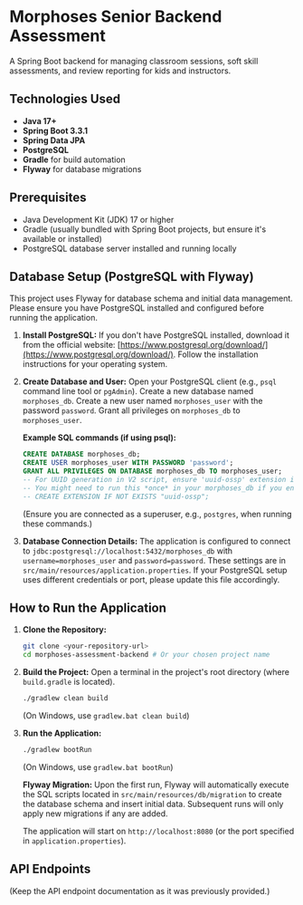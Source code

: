 # Morphoses Senior Backend Assessment

A Spring Boot backend for managing classroom sessions, soft skill assessments, and review reporting for kids and instructors.

## Technologies Used

* **Java 17+**
* **Spring Boot 3.3.1**
* **Spring Data JPA**
* **PostgreSQL**
* **Gradle** for build automation
* **Flyway** for database migrations

## Prerequisites

* Java Development Kit (JDK) 17 or higher
* Gradle (usually bundled with Spring Boot projects, but ensure it's available or installed)
* PostgreSQL database server installed and running locally

## Database Setup (PostgreSQL with Flyway)

This project uses Flyway for database schema and initial data management. Please ensure you have PostgreSQL installed and configured before running the application.

1.  **Install PostgreSQL:**
    If you don't have PostgreSQL installed, download it from the official website: [https://www.postgresql.org/download/](https://www.postgresql.org/download/). Follow the installation instructions for your operating system.

2.  **Create Database and User:**
    Open your PostgreSQL client (e.g., `psql` command line tool or `pgAdmin`).
    Create a new database named `morphoses_db`.
    Create a new user named `morphoses_user` with the password `password`.
    Grant all privileges on `morphoses_db` to `morphoses_user`.

    **Example SQL commands (if using psql):**
    ```sql
    CREATE DATABASE morphoses_db;
    CREATE USER morphoses_user WITH PASSWORD 'password';
    GRANT ALL PRIVILEGES ON DATABASE morphoses_db TO morphoses_user;
    -- For UUID generation in V2 script, ensure 'uuid-ossp' extension is available if not already.
    -- You might need to run this *once* in your morphoses_db if you encounter issues with gen_random_uuid():
    -- CREATE EXTENSION IF NOT EXISTS "uuid-ossp";
    ```
    (Ensure you are connected as a superuser, e.g., `postgres`, when running these commands.)

3.  **Database Connection Details:**
    The application is configured to connect to `jdbc:postgresql://localhost:5432/morphoses_db` with `username=morphoses_user` and `password=password`. These settings are in `src/main/resources/application.properties`. If your PostgreSQL setup uses different credentials or port, please update this file accordingly.

## How to Run the Application

1.  **Clone the Repository:**
    ```bash
    git clone <your-repository-url>
    cd morphoses-assessment-backend # Or your chosen project name
    ```

2.  **Build the Project:**
    Open a terminal in the project's root directory (where `build.gradle` is located).
    ```bash
    ./gradlew clean build
    ```
    (On Windows, use `gradlew.bat clean build`)

3.  **Run the Application:**
    ```bash
    ./gradlew bootRun
    ```
    (On Windows, use `gradlew.bat bootRun`)

    **Flyway Migration:** Upon the first run, Flyway will automatically execute the SQL scripts located in `src/main/resources/db/migration` to create the database schema and insert initial data. Subsequent runs will only apply new migrations if any are added.

    The application will start on `http://localhost:8080` (or the port specified in `application.properties`).

## API Endpoints

(Keep the API endpoint documentation as it was previously provided.)